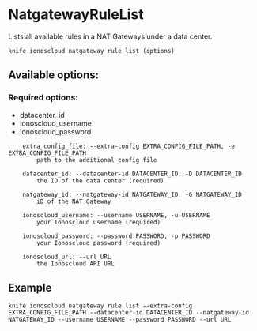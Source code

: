 # NatgatewayRuleList

Lists all available rules in a NAT Gateways under a data center.

```text
knife ionoscloud natgateway rule list (options)
```

## Available options:

### Required options:

* datacenter\_id
* ionoscloud\_username
* ionoscloud\_password

```text
    extra_config_file: --extra-config EXTRA_CONFIG_FILE_PATH, -e EXTRA_CONFIG_FILE_PATH
        path to the additional config file

    datacenter_id: --datacenter-id DATACENTER_ID, -D DATACENTER_ID
        the ID of the data center (required)

    natgateway_id: --natgateway-id NATGATEWAY_ID, -G NATGATEWAY_ID
        iD of the NAT Gateway

    ionoscloud_username: --username USERNAME, -u USERNAME
        your Ionoscloud username (required)

    ionoscloud_password: --password PASSWORD, -p PASSWORD
        your Ionoscloud password (required)

    ionoscloud_url: --url URL
        the Ionoscloud API URL

```
## Example

```text
knife ionoscloud natgateway rule list --extra-config EXTRA_CONFIG_FILE_PATH --datacenter-id DATACENTER_ID --natgateway-id NATGATEWAY_ID --username USERNAME --password PASSWORD --url URL
```
